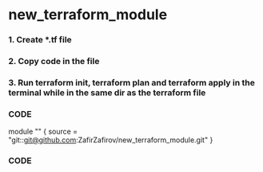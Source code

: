 # new_terraform_module


### 1. Create *.tf file ###
### 2. Copy code in the file ###
### 3. Run terraform init, terraform plan and terraform apply in the terminal while in the same dir as the terraform file


### CODE ###

module "" {
  source = "git::git@github.com:ZafirZafirov/new_terraform_module.git"
}

### CODE ###
